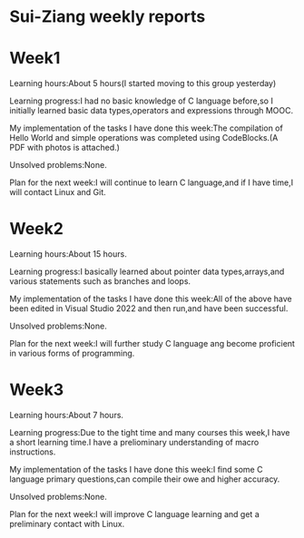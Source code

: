 # Sui-Ziang weekly reports
# Week1
Learning hours:About 5 hours(I started moving to this group yesterday)

Learning progress:I had no basic knowledge of C language before,so I initially learned basic data types,operators and expressions through MOOC.

My implementation of the tasks I have done this week:The compilation of Hello World and simple operations was completed using CodeBlocks.(A PDF with photos is attached.)

Unsolved problems:None.

Plan for the next week:I will continue to learn C language,and if I have time,I will contact Linux and Git.
# Week2
Learning hours:About 15 hours.

Learning progress:I basically learned about pointer data types,arrays,and various statements such as branches and loops.

My implementation of the tasks I have done this week:All of the above have been edited in Visual Studio 2022 and then run,and have been successful.

Unsolved problems:None.

Plan for the next week:I will further study C language ang become proficient in various forms of programming.
# Week3
Learning hours:About 7 hours.

Learning progress:Due to the tight time and many courses this week,I have a short learning time.I have a preliominary understanding of macro instructions. 

My implementation of the tasks I have done this week:I find some C language primary questions,can compile their owe and higher accuracy.

Unsolved problems:None.

Plan for the next week:I will improve C language learning and get a preliminary contact with Linux.

